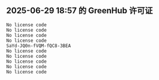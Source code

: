 ## 2025-06-29 18:57 的 GreenHub 许可证
```
No license code
No license code
No license code
No license code
SaYd-JQ0n-fVQM-fQC8-3BEA
No license code
No license code
No license code
No license code
No license code
```
